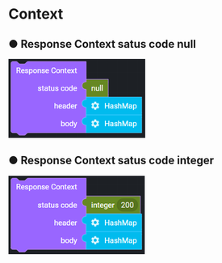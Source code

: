 # Context

## ● Response Context satus code null

![](../../.gitbook/assets/image%20%28126%29.png)

## ● Response Context satus code integer

![](../../.gitbook/assets/image%20%28177%29.png)


